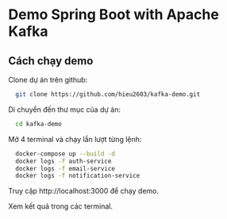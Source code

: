 # Demo Spring Boot with Apache Kafka

## Cách chạy demo

Clone dự án trên github:

```bash
  git clone https://github.com/hieu2603/kafka-demo.git
```

Di chuyển đến thư mục của dự án:

```bash
  cd kafka-demo
```

Mở 4 terminal và chạy lần lượt từng lệnh:

```bash
  docker-compose up --build -d
  docker logs -f auth-service
  docker logs -f email-service
  docker logs -f notification-service
```

Truy cập http://localhost:3000 để chạy demo.

Xem kết quả trong các terminal.
